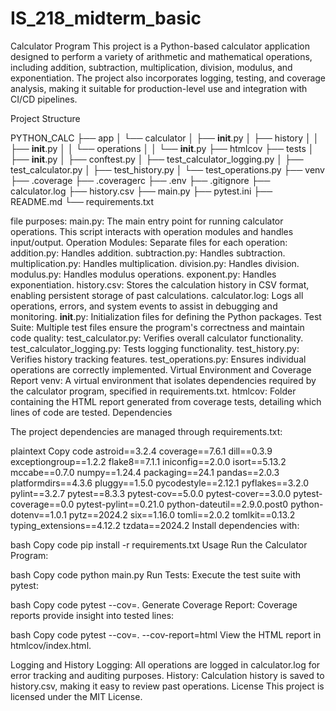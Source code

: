 # IS_218_midterm_basic


Calculator Program
This project is a Python-based calculator application designed to perform a variety of arithmetic and mathematical operations, including addition, subtraction, multiplication, division, modulus, and exponentiation. The project also incorporates logging, testing, and coverage analysis, making it suitable for production-level use and integration with CI/CD pipelines.

Project Structure

PYTHON_CALC
├── app
│   └── calculator
│       ├── __init__.py
│       ├── history
│       │   ├── __init__.py
│       │   └── operations
│       │       └── __init__.py
├── htmlcov
├── tests
│   ├── __init__.py
│   ├── conftest.py
│   ├── test_calculator_logging.py
│   ├── test_calculator.py
│   ├── test_history.py
│   └── test_operations.py
├── venv
├── .coverage
├── .coveragerc
├── .env
├── .gitignore
├── calculator.log
├── history.csv
├── main.py
├── pytest.ini
├── README.md
└── requirements.txt



file purposes:
main.py: The main entry point for running calculator operations. This script interacts with operation modules and handles input/output.
Operation Modules: Separate files for each operation:
addition.py: Handles addition.
subtraction.py: Handles subtraction.
multiplication.py: Handles multiplication.
division.py: Handles division.
modulus.py: Handles modulus operations.
exponent.py: Handles exponentiation.
history.csv: Stores the calculation history in CSV format, enabling persistent storage of past calculations.
calculator.log: Logs all operations, errors, and system events to assist in debugging and monitoring.
__init__.py: Initialization files for defining the Python packages.
Test Suite: Multiple test files ensure the program's correctness and maintain code quality:
test_calculator.py: Verifies overall calculator functionality.
test_calculator_logging.py: Tests logging functionality.
test_history.py: Verifies history tracking features.
test_operations.py: Ensures individual operations are correctly implemented.
Virtual Environment and Coverage Report
venv: A virtual environment that isolates dependencies required by the calculator program, specified in requirements.txt.
htmlcov: Folder containing the HTML report generated from coverage tests, detailing which lines of code are tested.
Dependencies

The project dependencies are managed through requirements.txt:

plaintext
Copy code
astroid==3.2.4
coverage==7.6.1
dill==0.3.9
exceptiongroup==1.2.2
flake8==7.1.1
iniconfig==2.0.0
isort==5.13.2
mccabe==0.7.0
numpy==1.24.4
packaging==24.1
pandas==2.0.3
platformdirs==4.3.6
pluggy==1.5.0
pycodestyle==2.12.1
pyflakes==3.2.0
pylint==3.2.7
pytest==8.3.3
pytest-cov==5.0.0
pytest-cover==3.0.0
pytest-coverage==0.0
pytest-pylint==0.21.0
python-dateutil==2.9.0.post0
python-dotenv==1.0.1
pytz==2024.2
six==1.16.0
tomli==2.0.2
tomlkit==0.13.2
typing_extensions==4.12.2
tzdata==2024.2
Install dependencies with:

bash
Copy code
pip install -r requirements.txt
Usage
Run the Calculator Program:

bash
Copy code
python main.py
Run Tests: Execute the test suite with pytest:

bash
Copy code
pytest --cov=.
Generate Coverage Report: Coverage reports provide insight into tested lines:

bash
Copy code
pytest --cov=. --cov-report=html
View the HTML report in htmlcov/index.html.

Logging and History
Logging: All operations are logged in calculator.log for error tracking and auditing purposes.
History: Calculation history is saved to history.csv, making it easy to review past operations.
License
This project is licensed under the MIT License.
